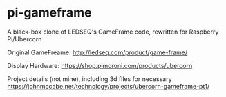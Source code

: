 # pi-gameframe
A black-box clone of LEDSEQ's GameFrame code, rewritten for Raspberry Pi/Ubercorn

Original GameFreame:
http://ledseq.com/product/game-frame/

Display Hardware:
https://shop.pimoroni.com/products/ubercorn

Project details (not mine), including 3d files for necessary 
https://johnmccabe.net/technology/projects/ubercorn-gameframe-pt1/
